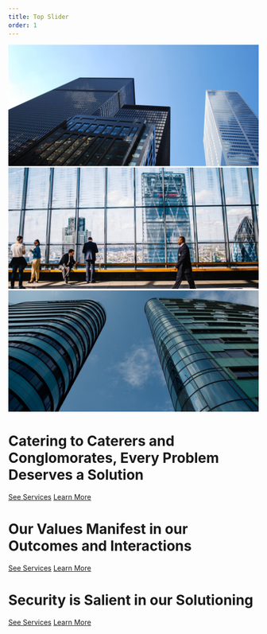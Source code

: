 ```yaml
---
title: Top Slider
order: 1
---
```

<div id="home" class="slider-area">
    <div class="bend niceties preview-2">
        <div id="ensign-nivoslider" class="slides">
            <img src="img/slider/slider1.jpg" alt="" title="#slider-direction-1" />
            <img src="img/slider/slider2.jpg" alt="" title="#slider-direction-2" />
            <img src="img/slider/slider3.jpg" alt="" title="#slider-direction-3" />
        </div>
        <!-- direction 1 -->
        <div id="slider-direction-1" class="slider-direction slider-one">
            <div class="container">
                <div class="row">
                    <div class="col-md-12 col-sm-12 col-xs-12">
                        <div class="slider-content">
                        <!-- layer 1 -->
                        <div class="layer-1-1 hidden-xs wow slideInDown" data-wow-duration="2s" data-wow-delay=".2s">
                            <h2 class="title1"><!--The Best in the Information Business--></h2>
                        </div>
                        <!-- layer 2 -->
                        <div class="layer-1-2 wow slideInUp" data-wow-duration="2s" data-wow-delay=".1s">
                            <h1 class="title2">Catering to Caterers and Conglomorates, Every Problem Deserves a Solution</h1>
                        </div>
                        <!-- layer 3 -->
                        <div class="layer-1-3 hidden-xs wow slideInUp" data-wow-duration="2s" data-wow-delay=".2s">
                            <a class="ready-btn right-btn page-scroll" href="#services">See Services</a>
                            <a class="ready-btn page-scroll" href="#about">Learn More</a>
                        </div>
                        </div>
                    </div>
                </div>
            </div>
        </div>
        <!-- direction 2 -->
        <div id="slider-direction-2" class="slider-direction slider-two">
            <div class="container">
                <div class="row">
                    <div class="col-md-12 col-sm-12 col-xs-12">
                        <div class="slider-content text-center">
                            <!-- layer 1 -->
                            <div class="layer-1-1 hidden-xs wow slideInUp" data-wow-duration="2s" data-wow-delay=".2s">
                                <h2 class="title1"><!--The Best in the Information Business --></h2>
                            </div>
                            <!-- layer 2 -->
                            <div class="layer-1-2 wow slideInUp" data-wow-duration="2s" data-wow-delay=".1s">
                                <h1 class="title2">Our Values Manifest in our Outcomes and Interactions</h1>
                            </div>
                            <!-- layer 3 -->
                            <div class="layer-1-3 hidden-xs wow slideInUp" data-wow-duration="2s" data-wow-delay=".2s">
                                <a class="ready-btn right-btn page-scroll" href="#services">See Services</a>
                                <a class="ready-btn page-scroll" href="#about">Learn More</a>
                            </div>
                        </div>
                    </div>
                </div>
            </div>
        </div>
        <!-- direction 3 -->
        <div id="slider-direction-3" class="slider-direction slider-two">
            <div class="container">
                <div class="row">
                    <div class="col-md-12 col-sm-12 col-xs-12">
                        <div class="slider-content">
                            <!-- layer 1 -->
                            <div class="layer-1-1 hidden-xs wow slideInUp" data-wow-duration="2s" data-wow-delay=".2s">
                                <h2 class="title1"><!--The Best in the Information Business --></h2>
                            </div>
                            <!-- layer 2 -->
                            <div class="layer-1-2 wow slideInUp" data-wow-duration="2s" data-wow-delay=".1s">
                                <h1 class="title2">Security is Salient in our Solutioning</h1>
                            </div>
                            <!-- layer 3 -->
                            <div class="layer-1-3 hidden-xs wow slideInUp" data-wow-duration="2s" data-wow-delay=".2s">
                                <a class="ready-btn right-btn page-scroll" href="#services">See Services</a>
                                <a class="ready-btn page-scroll" href="#about">Learn More</a>
                            </div>
                        </div>
                    </div>
                </div>
            </div>
        </div>
</div>
</div>